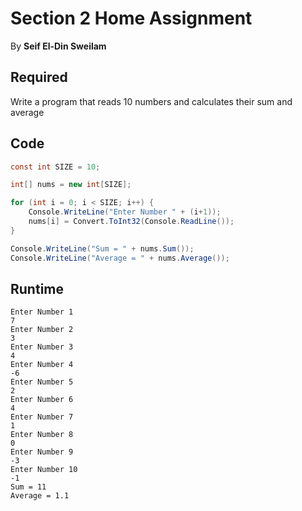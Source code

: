 # Section 2 Home Assignment

By **Seif El-Din Sweilam**

## Required

Write a program that reads 10 numbers
and calculates their sum and average

## Code

```c#
const int SIZE = 10;

int[] nums = new int[SIZE];

for (int i = 0; i < SIZE; i++) {
    Console.WriteLine("Enter Number " + (i+1));
    nums[i] = Convert.ToInt32(Console.ReadLine());
}

Console.WriteLine("Sum = " + nums.Sum());
Console.WriteLine("Average = " + nums.Average());
```

## Runtime

```
Enter Number 1
7
Enter Number 2
3
Enter Number 3
4
Enter Number 4
-6
Enter Number 5
2
Enter Number 6
4
Enter Number 7
1
Enter Number 8
0
Enter Number 9
-3
Enter Number 10
-1
Sum = 11
Average = 1.1
```